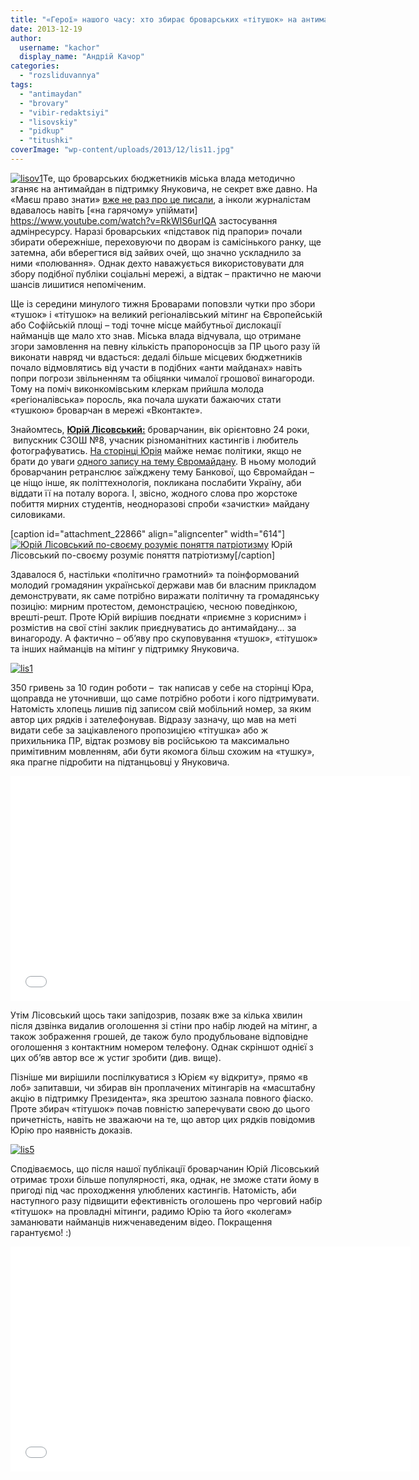 ```yaml
---
title: "«Герої» нашого часу: хто збирає броварських «тітушок» на антимайдан Партії регіонів - АУДІО"
date: 2013-12-19
author: 
  username: "kachor"
  display_name: "Андрій Качор"
categories: 
  - "rozsliduvannya"
tags: 
  - "antimaydan"
  - "brovary"
  - "vibir-redaktsiyi"
  - "lisovskiy"
  - "pidkup"
  - "titushki"
coverImage: "wp-content/uploads/2013/12/lis11.jpg"
---
```


[![lisov1](https://mpz.brovary.org/wp-content/uploads/2013/12/lisov1.jpg)](https://mpz.brovary.org/wp-content/uploads/2013/12/lisov1.jpg)Те, що броварських бюджетників міська влада методично зганяє на антимайдан в підтримку Януковича, не секрет вже давно. На «Маєш право знати» [вже не раз про це писали](https://mpz.brovary.org/sapozhko-ne-omivay-ruki-v-krovi-brovarchan/), а інколи журналістам вдавалось навіть [«на гарячому» упіймати] https://www.youtube.com/watch?v=RkWlS6urIQA  застосування адмінресурсу. Наразі броварських «підставок під прапори» почали збирати обережніше, переховуючи по дворам із самісінького ранку, ще затемна, аби вберегтися від зайвих очей, що значно ускладнило за ними «полювання». Однак дехто наважується використовувати для збору подібної публіки соціальні мережі, а відтак – практично не маючи шансів лишитися непоміченим.

Ще із середини минулого тижня Броварами поповзли чутки про збори «тушок» і «тітушок» на великий регіоналівський мітинг на Європейській або Софійській площі – тоді точне місце майбутньої дислокації найманців ще мало хто знав. Міська влада відчувала, що отримане згори замовлення на певну кількість прапороносців за ПР цього разу їй виконати навряд чи вдасться: дедалі більше місцевих бюджетників почало відмовлятись від участи в подібних «анти майданах» навіть попри погрози звільненням та обіцянки чималої грошової винагороди. Тому на поміч виконкомівським клеркам прийшла молода «регіоналівська» поросль, яка почала шукати бажаючих стати «тушкою» броварчан в мережі «Вконтакте».

Знайомтесь, [**Юрій Лісовський:**](https://vk.com/yriylisovskiy) броварчанин, вік орієнтовно 24 роки,  випускник СЗОШ №8, учасник різноманітних кастингів і любитель фотографуватись. [На сторінці Юрія](https://vk.com/yriylisovskiy) майже немає політики, якщо не брати до уваги [одного запису на тему Євромайдану](https://vk.com/yriylisovskiy?w=wall59489159_3406%2Fall). В ньому молодий броварчанин ретранслює заїжджену тему Банкової, що Євромайдан – це ніщо інше, як політтехнологія, покликана послабити Україну, аби віддати її на поталу ворога. І, звісно, жодного слова про жорстоке побиття мирних студентів, неодноразові спроби «зачистки» майдану силовиками.

\[caption id="attachment\_22866" align="aligncenter" width="614"\][![Юрій Лісовський по-своєму розуміє поняття патріотизму](https://mpz.brovary.org/wp-content/uploads/2013/12/D0GaeqxKkHw.jpg)](https://mpz.brovary.org/wp-content/uploads/2013/12/D0GaeqxKkHw.jpg) Юрій Лісовський по-своєму розуміє поняття патріотизму\[/caption\]

Здавалося б, настільки «політично грамотний» та поінформований молодий громадянин української держави мав би власним прикладом демонструвати, як саме потрібно виражати політичну та громадянську позицію: мирним протестом, демонстрацією, чесною поведінкою, врешті-решт. Проте Юрій вирішив поєднати «приємне з корисним» і розмістив на свої стіні заклик приєднуватись до антимайдану… за винагороду. А фактично – об’яву про скуповування «тушок», «тітушок» та інших найманців на мітинг у підтримку Януковича.

[![lis1](https://mpz.brovary.org/wp-content/uploads/2013/12/lis1.jpg)](https://mpz.brovary.org/wp-content/uploads/2013/12/lis1.jpg)

350 гривень за 10 годин роботи –  так написав у себе на сторінці Юра, щоправда не уточнивши, що саме потрібно роботи і кого підтримувати. Натомість хлопець лишив під записом свій мобільний номер, за яким автор цих рядків і зателефонував. Відразу зазначу, що мав на меті видати себе за зацікавленого пропозицією «тітушка» або ж прихильника ПР, відтак розмову вів російською та максимально примітивним мовленням, аби бути якомога більш схожим на «тушку», яка прагне підробити на підтанцьовці у Януковича.

<iframe src="//www.youtube.com/embed/L093SF4dnOE" height="360" width="640" allowfullscreen frameborder="0"></iframe>

Утім Лісовський щось таки запідозрив, позаяк вже за кілька хвилин після дзвінка видалив оголошення зі стіни про набір людей на мітинг, а також зображення грошей, де також було продубльоване відповідне оголошення з контактним номером телефону. Однак скріншот однієї з цих об’яв автор все ж устиг зробити (див. вище).

Пізніше ми вирішили поспілкуватися з Юрієм «у відкриту», прямо «в лоб» запитавши, чи збирав він проплачених мітингарів на «масштабну акцію в підтримку Президента», яка зрештою зазнала повного фіаско. Проте збирач «тітушок» почав повністю заперечувати свою до цього причетність, навіть не зважаючи на те, що автор цих рядків повідомив Юрію про наявність доказів.

[![lis5](https://mpz.brovary.org/wp-content/uploads/2013/12/lis5.jpg)](https://mpz.brovary.org/wp-content/uploads/2013/12/lis5.jpg)

Сподіваємось, що після нашої публікації броварчанин Юрій Лісовський отримає трохи більше популярності, яка, однак, не зможе стати йому в пригоді під час проходження улюблених кастингів. Натомість, аби наступного разу підвищити ефективність оголошень про черговий набір «тітушок» на провладні мітинги, радимо Юрію та його «колегам» заманювати найманців нижченаведеним відео. Покращення гарантуємо! :)

<iframe src="//www.youtube.com/embed/1ODVi4FICc4" height="360" width="640" allowfullscreen frameborder="0"></iframe>
